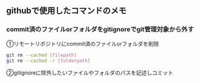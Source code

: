 ## githubで使用したコマンドのメモ

### commit済のファイルorフォルダをgitignoreでgit管理対象から外す
①リモートリポジトリにcommit済のファイルorフォルダを削除
```sh
git rm --cached [filepath]
git rm --cached -r [folderpath]
```
②gitignoreに除外したいファイルやフォルダのパスを記述しコミット

